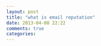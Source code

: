 ```yaml
---
layout: post
title: "what is email reputation"
date: 2013-04-08 22:22
comments: true
categories: 
---
```

